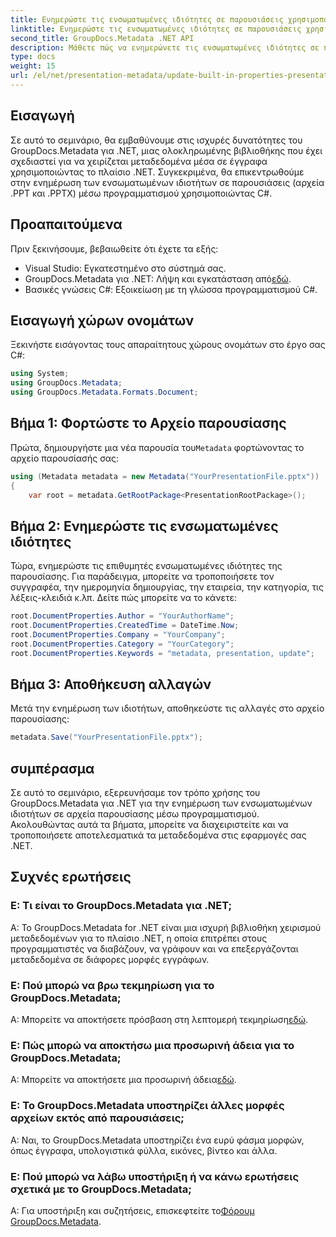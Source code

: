 ```yaml
---
title: Ενημερώστε τις ενσωματωμένες ιδιότητες σε παρουσιάσεις χρησιμοποιώντας .NET
linktitle: Ενημερώστε τις ενσωματωμένες ιδιότητες σε παρουσιάσεις χρησιμοποιώντας .NET
second_title: GroupDocs.Metadata .NET API
description: Μάθετε πώς να ενημερώνετε τις ενσωματωμένες ιδιότητες σε παρουσιάσεις χρησιμοποιώντας το .NET με το GroupDocs.Metadata, μια ευέλικτη βιβλιοθήκη χειρισμού μεταδεδομένων.
type: docs
weight: 15
url: /el/net/presentation-metadata/update-built-in-properties-presentations/
---
```

## Εισαγωγή
Σε αυτό το σεμινάριο, θα εμβαθύνουμε στις ισχυρές δυνατότητες του GroupDocs.Metadata για .NET, μιας ολοκληρωμένης βιβλιοθήκης που έχει σχεδιαστεί για να χειρίζεται μεταδεδομένα μέσα σε έγγραφα χρησιμοποιώντας το πλαίσιο .NET. Συγκεκριμένα, θα επικεντρωθούμε στην ενημέρωση των ενσωματωμένων ιδιοτήτων σε παρουσιάσεις (αρχεία .PPT και .PPTX) μέσω προγραμματισμού χρησιμοποιώντας C#.
## Προαπαιτούμενα
Πριν ξεκινήσουμε, βεβαιωθείτε ότι έχετε τα εξής:
- Visual Studio: Εγκατεστημένο στο σύστημά σας.
-  GroupDocs.Metadata για .NET: Λήψη και εγκατάσταση από[εδώ](https://releases.groupdocs.com/metadata/net/).
- Βασικές γνώσεις C#: Εξοικείωση με τη γλώσσα προγραμματισμού C#.

## Εισαγωγή χώρων ονομάτων
Ξεκινήστε εισάγοντας τους απαραίτητους χώρους ονομάτων στο έργο σας C#:
```csharp
using System;
using GroupDocs.Metadata;
using GroupDocs.Metadata.Formats.Document;
```
## Βήμα 1: Φορτώστε το Αρχείο παρουσίασης
 Πρώτα, δημιουργήστε μια νέα παρουσία του`Metadata` φορτώνοντας το αρχείο παρουσίασής σας:
```csharp
using (Metadata metadata = new Metadata("YourPresentationFile.pptx"))
{
    var root = metadata.GetRootPackage<PresentationRootPackage>();
```
## Βήμα 2: Ενημερώστε τις ενσωματωμένες ιδιότητες
Τώρα, ενημερώστε τις επιθυμητές ενσωματωμένες ιδιότητες της παρουσίασης. Για παράδειγμα, μπορείτε να τροποποιήσετε τον συγγραφέα, την ημερομηνία δημιουργίας, την εταιρεία, την κατηγορία, τις λέξεις-κλειδιά κ.λπ. Δείτε πώς μπορείτε να το κάνετε:
```csharp
root.DocumentProperties.Author = "YourAuthorName";
root.DocumentProperties.CreatedTime = DateTime.Now;
root.DocumentProperties.Company = "YourCompany";
root.DocumentProperties.Category = "YourCategory";
root.DocumentProperties.Keywords = "metadata, presentation, update";
```
## Βήμα 3: Αποθήκευση αλλαγών
Μετά την ενημέρωση των ιδιοτήτων, αποθηκεύστε τις αλλαγές στο αρχείο παρουσίασης:
```csharp
metadata.Save("YourPresentationFile.pptx");
```

## συμπέρασμα
Σε αυτό το σεμινάριο, εξερευνήσαμε τον τρόπο χρήσης του GroupDocs.Metadata για .NET για την ενημέρωση των ενσωματωμένων ιδιοτήτων σε αρχεία παρουσίασης μέσω προγραμματισμού. Ακολουθώντας αυτά τα βήματα, μπορείτε να διαχειριστείτε και να τροποποιήσετε αποτελεσματικά τα μεταδεδομένα στις εφαρμογές σας .NET.

## Συχνές ερωτήσεις
### Ε: Τι είναι το GroupDocs.Metadata για .NET;
Α: Το GroupDocs.Metadata for .NET είναι μια ισχυρή βιβλιοθήκη χειρισμού μεταδεδομένων για το πλαίσιο .NET, η οποία επιτρέπει στους προγραμματιστές να διαβάζουν, να γράφουν και να επεξεργάζονται μεταδεδομένα σε διάφορες μορφές εγγράφων.
### Ε: Πού μπορώ να βρω τεκμηρίωση για το GroupDocs.Metadata;
 Α: Μπορείτε να αποκτήσετε πρόσβαση στη λεπτομερή τεκμηρίωση[εδώ](https://reference.groupdocs.com/metadata/net/).
### Ε: Πώς μπορώ να αποκτήσω μια προσωρινή άδεια για το GroupDocs.Metadata;
 Α: Μπορείτε να αποκτήσετε μια προσωρινή άδεια[εδώ](https://purchase.groupdocs.com/temporary-license/).
### Ε: Το GroupDocs.Metadata υποστηρίζει άλλες μορφές αρχείων εκτός από παρουσιάσεις;
Α: Ναι, το GroupDocs.Metadata υποστηρίζει ένα ευρύ φάσμα μορφών, όπως έγγραφα, υπολογιστικά φύλλα, εικόνες, βίντεο και άλλα.
### Ε: Πού μπορώ να λάβω υποστήριξη ή να κάνω ερωτήσεις σχετικά με το GroupDocs.Metadata;
 Α: Για υποστήριξη και συζητήσεις, επισκεφτείτε το[Φόρουμ GroupDocs.Metadata](https://forum.groupdocs.com/c/metadata/14).